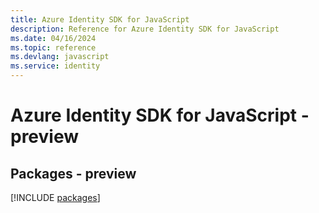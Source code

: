 ```yaml
---
title: Azure Identity SDK for JavaScript
description: Reference for Azure Identity SDK for JavaScript
ms.date: 04/16/2024
ms.topic: reference
ms.devlang: javascript
ms.service: identity
---
```

# Azure Identity SDK for JavaScript - preview
## Packages - preview
[!INCLUDE [packages](identity-index.md)]
